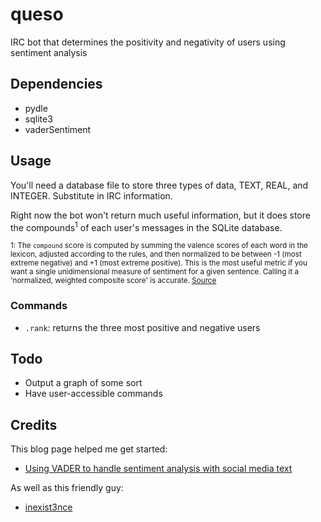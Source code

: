 # queso
IRC bot that determines the positivity and negativity of users using sentiment analysis

## Dependencies
- pydle
- sqlite3
- vaderSentiment

## Usage
You'll need a database file to store three types of data, TEXT, REAL, and INTEGER. Substitute in IRC information.

Right now the bot won't return much useful information, but it does store the compounds<sup>1</sup> of each user's messages in the SQLite database.

<sup>1: The `compound` score is computed by summing the valence scores of each word in the lexicon, adjusted according to the rules, and then normalized to be between -1 (most extreme negative) and +1 (most extreme positive). This is the most useful metric if you want a single unidimensional measure of sentiment for a given sentence. Calling it a 'normalized, weighted composite score' is accurate. [Source](https://github.com/cjhutto/vaderSentiment#about-the-scoring)</sup>

### Commands
- `.rank`: returns the three most positive and negative users

## Todo
- Output a graph of some sort
- Have user-accessible commands

## Credits
This blog page helped me get started:

- [Using VADER to handle sentiment analysis with social media text](http://t-redactyl.io/blog/2017/04/using-vader-to-handle-sentiment-analysis-with-social-media-text.html)

As well as this friendly guy:
- [inexist3nce](https://github.com/inexist3nce)